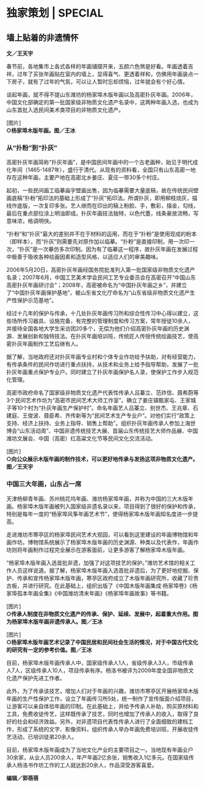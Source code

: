 # 独家策划 | SPECIAL

## 墙上贴着的非遗情怀
**文／王天宇**

春节前，各地集市上各式各样的年画铺摆开来，五颜六色煞是好看。年画透着吉祥，过年了买张年画贴在室内的墙上，显得喜气、更透着祥和，仿佛用年画装点一下房子，就有了过年的气氛，可以让人暂时忘却烦恼，过年就会有个好心情。

谈起年画，就不得不提山东潍坊的杨家埠木版年画以及高密扑灰年画。2006年，中国文化部确定的第一批国家级非物质文化遗产名录中，这两种年画入选，也成为山东首批入选民间美术类项目的非物质文化遗产。

[图片]  
**○杨家埠木版年画。图／王冰**

### 从“扑粉”到“扑灰”
高密扑灰年画简称“扑灰年画”，是中国民间年画中的一个古老画种，始见于明代成化年间（1465-1487年），盛行于清代。从现有的资料看，全国只有山东高密一地存在这种年画，主要产地在高密北乡姜庄、夏庄一带30多个村庄。

起初，一些民间画工临摹庙宇壁画出售，因为临摹需要大量底稿，故在传统民间壁画底稿“扑粉”拓印法的基础上形成了“扑灰”拓印法。所谓扑灰，即用柳枝烧灰，描线作底版，一次复印多张。艺人继而在印出的稿上粉脸、手，敷彩，描金，勾线，最后在重点部位涂上明油即成。扑灰年画技法独特，以色代墨，线条豪放流畅，写意味浓，格调明快。

“扑粉”和“扑灰”最大的差别并不在于材料的运用，而在于“扑粉”是使用现成的粉本（即样本），而“扑灰”则需要先对原作加以临摹。“扑粉”是直接印制，用一次印一次，“扑灰”是一次摹仿多次印制。因为有了临摹这一程序，故扑灰年画在发展过程中极善于吸收各种绘画因素和造型风格，以适应人们的审美趣味。

2006年5月20日，高密扑灰年画经国务院批准列入第一批国家级非物质文化遗产名录；2007年6月，中国工艺美术学会民间工艺专业委员会在高密召开“中国山东高密扑灰年画研讨会”；2008年，高密被命名为“中国扑灰年画之乡”，并建立了“中国扑灰年画保护基地”，被山东省文化厅命名为“山东省级非物质文化遗产生产性保护示范基地”。

经过十几年的保护与传承，十几处扑灰年画传习所和综合性传习中心得以建立，这些场所传习器具、设施完备，有完整的管理制度和传习方案，常年授徒10余人，并接待全国各地大学生采访团20多个，无偿为他们介绍高密扑灰年画的历史渊源、发展创新和独特技法。在扑灰年画培训班，传统匠人传授传统绘画技艺，使高密扑灰年画制作工艺后继有人。

据了解，当地政府还对扑灰年画专业村和个体专业作坊给予扶助，对有经营能力，有传承条件的民间作坊进行重点扶持，从技术和业务上给予指导帮助，发展了一批扑灰年画重点保护专业户。同时建立了扑灰年画保护名人录，使保护工作步入规范化管理。

高密市政府命名了国家级非物质文化遗产代表性传承人吕蓁立、范祚信、聂希蔚等3个民间艺术作坊为“高密市民间艺术大师工作室”。确立了姜庄镇甄家屯、王家城子等10个村为“扑灰年画生产保护村”。命名年画艺人吕蓁立、别世杰、王兆章、石建庭、王俊波、聂臣希、齐传新等为“民间艺术生产专业户”。对他们实行“政策上支持、经济上扶持、业务上指导、销售上帮助”。组织扑灰年画传承人参加上海世博会“山东活动周”、中国非遗传统技艺大展、首届山东传统技艺大师作品展、中国潍坊文展会、中国（高密）红高粱文化节等民间文化交流活动。

[图片]  
**○向公众展示木版年画的制作技术，可以更好地传承与发扬这项非物质文化遗产。图／王天宇**

### 中国三大年画，山东占一席
天津杨柳青年画、苏州桃花坞年画、潍坊杨家埠年画，并称为中国的三大木版年画。杨家埠木版年画被列入国家级非遗名录以来，项目得到了很好的保护和传承，特别是每年一度的“杨家埠风筝年画艺术节”，使得杨家埠木版年画知名度进一步提高。

走进潍坊市寒亭区的杨家埠民间艺术大观园，可以看到这里建设的年画博物馆和年画作坊。博物馆系统展示了杨家埠木版年画的历史渊源、种类以及代表作，年画作坊则将年画制作过程完全展示在游客面前，让更多游客了解杨家埠木版年画。

“杨家埠木版年画入选首批非遗，加强了对这项技艺的保护。”潍坊艺术馆的相关工作人员这样说道。据了解，杨家埠木版年画入选首批非遗后，为了更好地挖掘、保护、传承和宣传杨家埠木版年画，寒亭区政府成立了木版年画研究所，收藏了珍贵古板，并进行研究。在此基础上，组织出版了《中国木版年画集成·杨家埠卷》《杨家埠孤本年画全集》《中国潍坊清末年画》《杨家埠年画故事》等书籍。

[图片]  
**○传承人制度在非物质文化遗产的传承、保护、延续、发展中，起着重大作用。图为杨家埠木版年画非遗传承人。图／王冰**

[图片]  
**○杨家埠木版年画艺术记录了中国民居和民间社会生活的情况，对于中国古代文化的研究有一定的参考价值。图／王冰**

目前，杨家埠木版年画传承人中，国家级传承人1人，省级传承人3人，市级传承人7人，区级传承人10人，项目传承有序。杨洛书被评为2009年度全国非物质文化遗产保护先进工作者。

此外，为了传承该技艺，增加人们对于年画的兴趣，潍坊市寒亭区开展杨家埠木版年画的生产性保护工作，设立了年画传习所5处，统一制作了宣传版面介绍项目，让游客可以亲自体验年画的印制。在此基础上，并给予传承人补助，购买原材料和工具，免费收徒传艺，这样既传承了技艺，同时也增加了传承人的收入，取得了良好的社会和经济效益。另外，对非遗项目代表性传承人进行了全面细致的建档工作，形成了系统的文字、影像资料，组织传承人举办年画免费培训班，开展收徒传艺活动，已培训徒弟20余人。

目前，杨家埠木版年画成为了当地文化产业的主要项目之一。当地现有年画业户30余家，从业人员200余人，年产年画2亿余张，销售收入1亿多元。在国家级传承人杨洛书作坊工作的工人就达到20余人，作品深受游客喜爱。

**编辑／郭蓓蓓**